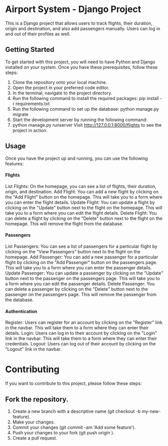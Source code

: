 # Airport System - Django Project

This is a Django project that allows users to track flights, their duration, origin and destination, and also add passengers manually. Users can log in and out of their profiles as well.

## Getting Started

To get started with this project, you will need to have Python and Django installed on your system. Once you have these prerequisites, follow these steps:

1. Clone the repository onto your local machine.
2. Open the project in your preferred code editor.
3. In the terminal, navigate to the project directory.
4. Run the following command to install the required packages:
pip install -r requirements.txt
5. Run the following command to set up the database:
python manage.py migrate
6. Start the development server by running the following command:
7. python manage.py runserver
Visit http://127.0.0.1:8000/flights to see the project in action.

## Usage

Once you have the project up and running, you can use the following features:

#### Flights

List Flights: On the homepage, you can see a list of flights, their duration, origin, and destination.
Add Flight: You can add a new flight by clicking on the "Add Flight" button on the homepage. This will take you to a form where you can enter the flight details.
Update Flight: You can update a flight by clicking on the "Update" button next to the flight on the homepage. This will take you to a form where you can edit the flight details.
Delete Flight: You can delete a flight by clicking on the "Delete" button next to the flight on the homepage. This will remove the flight from the database.

#### Passengers

List Passengers: You can see a list of passengers for a particular flight by clicking on the "View Passengers" button next to the flight on the homepage.
Add Passenger: You can add a new passenger for a particular flight by clicking on the "Add Passenger" button on the passengers page. This will take you to a form where you can enter the passenger details.
Update Passenger: You can update a passenger by clicking on the "Update" button next to the passenger on the passengers page. This will take you to a form where you can edit the passenger details.
Delete Passenger: You can delete a passenger by clicking on the "Delete" button next to the passenger on the passengers page. This will remove the passenger from the database.

#### Authentication
Register: Users can register for an account by clicking on the "Register" link in the navbar. This will take them to a form where they can enter their details.
Login: Users can log in to their account by clicking on the "Login" link in the navbar. This will take them to a form where they can enter their credentials.
Logout: Users can log out of their account by clicking on the "Logout" link in the navbar.

# Contributing

If you want to contribute to this project, please follow these steps:

## Fork the repository.

1. Create a new branch with a descriptive name (git checkout -b my-new-feature).
2. Make your changes.
3. Commit your changes (git commit -am 'Add some feature').
4. Push your changes to your fork (git push origin <your-changes>).
5. Create a pull request.